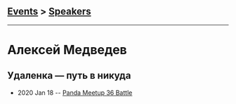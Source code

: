## [Events](../README.md) > [Speakers](../speakers.md)
---

# Алексей Медведев

## Удаленка — путь в никуда
- 2020 Jan 18 -- [Panda Meetup 36 Battle](https://www.youtube.com/watch?v=1pwx8LDjve0)    
